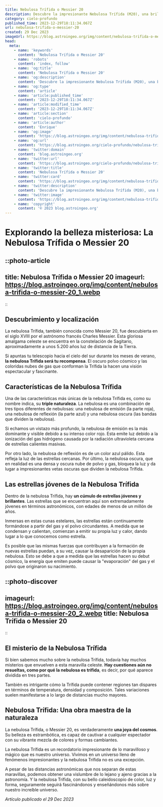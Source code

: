 ```yaml
---
title: Nebulosa Trífida o Messier 20
description: Descubre la impresionante Nebulosa Trífida (M20), una brillante maravilla cósmica. Adéntrate en los misterios de su formación estelar y su brillante colorido.
category: cielo-profundo
published_time: 2023-12-29T18:11:34.067Z
url: nebulosa-trifida-o-messier-20
created: 29 Dec 2023
imageUrl: https://blog.astroingeo.org/img/content/nebulosa-trifida-o-messier-20_3.webp
head:
  meta:
    - name: 'keywords'
      content: 'Nebulosa Trífida o Messier 20'
    - name: 'robots'
      content: 'index, follow'
    - name: 'og:title'
      content: 'Nebulosa Trífida o Messier 20'
    - name: 'og:description'
      content: 'Descubre la impresionante Nebulosa Trífida (M20), una brillante maravilla cósmica. Adéntrate en los misterios de su formación estelar y su brillante colorido.'
    - name: 'og:type'
      content: 'article'
    - name: 'article:published_time'
      content: '2023-12-29T18:11:34.067Z'
    - name: 'article:modified_time'
      content: '2023-12-29T18:11:34.067Z'
    - name: 'article:section'
      content: 'cielo-profundo'
    - name: 'article:author'
      content: 'Enrique'
    - name: 'og:image'
      content: 'https://blog.astroingeo.org/img/content/nebulosa-trifida-o-messier-20_3.webp'
    - name: 'og:url'
      content: 'https://blog.astroingeo.org/cielo-profundo/nebulosa-trifida-o-messier-20'
    - name: 'twitter:domain'
      content: 'blog.astroingeo.org'
    - name: 'twitter:url'
      content: 'https://blog.astroingeo.org/cielo-profundo/nebulosa-trifida-o-messier-20'
    - name: 'twitter:title'
      content: 'Nebulosa Trífida o Messier 20'
    - name: 'twitter:card'
      content: 'https://blog.astroingeo.org/img/content/nebulosa-trifida-o-messier-20_3.webp'
    - name: 'twitter:description'
      content: 'Descubre la impresionante Nebulosa Trífida (M20), una brillante maravilla cósmica. Adéntrate en los misterios de su formación estelar y su brillante colorido.'
    - name: 'twitter:image'
      content: 'https://blog.astroingeo.org/img/content/nebulosa-trifida-o-messier-20_3.webp'
    - name: 'copyright'
      content: '© 2023 blog.astroingeo.org'
---
```

# **Explorando la belleza misteriosa: La Nebulosa Trífida o Messier 20**

::photo-article
---
title: Nebulosa Trífida o Messier 20
imageurl: https://blog.astroingeo.org/img/content/nebulosa-trifida-o-messier-20_1.webp
---
::

## **Descubrimiento y localización**

La nebulosa Trífida, también conocida como Messier 20, fue descubierta en el siglo XVIII por el astrónomo francés Charles Messier. Esta gloriosa amalgama celeste se encuentra en la constelación de Sagitario, aproximadamente a unos 5.200 años luz de distancia de la Tierra.

Si apuntas tu telescopio hacia el cielo del sur durante los meses de verano, **la nebulosa Trífida será tu recompensa**. El oscuro polvo cósmico y las coloridas nubes de gas que conforman la Trífida la hacen una visión espectacular y fascinante.

## **Características de la Nebulosa Trífida**

Una de las características más únicas de la nebulosa Trífida es, como su nombre indica, su **triple naturaleza**. La nebulosa es una combinación de tres tipos diferentes de nebulosas: una nebulosa de emisión (la parte roja), una nebulosa de reflexión (la parte azul) y una nebulosa oscura (las bandas que dividen la nebulosa).

Si echamos un vistazo más profundo, la nebulosa de emisión es la más dominante y visible debido a su intenso color rojo. Esta emite luz debido a la ionización del gas hidrógeno causada por la radiación ultravioleta cercana de estrellas calientes masivas.

Por otro lado, la nebulosa de reflexión es de un color azul pálido. Esta refleja la luz de las estrellas cercanas. Por último, la nebulosa oscura, que en realidad es una densa y oscura nube de polvo y gas, bloquea la luz y da lugar a impresionantes vetas oscuras que dividen la nebulosa Trífida.

## **Las estrellas jóvenes de la Nebulosa Trífida**

Dentro de la nebulosa Trífida, hay **un cúmulo de estrellas jóvenes y brillantes**. Las estrellas que se encuentran aquí son extremadamente jóvenes en términos astronómicos, con edades de menos de un millón de años.

Inmersas en estas cunas estelares, las estrellas están continuamente formándose a partir del gas y el polvo circundantes. A medida que se condensan y calientan, comienzan a emitir su propia luz y calor, dando lugar a lo que conocemos como estrella.

Es posible que las mismas fuerzas que contribuyen a la formación de nuevas estrellas puedan, a su vez, causar la desaparición de la propia nebulosa. Esto se debe a que a medida que las estrellas hacen su debut cósmico, la energía que emiten puede causar la "evaporación" del gas y el polvo que originaron su nacimiento.


::photo-discover
---
imageurl: https://blog.astroingeo.org/img/content/nebulosa-trifida-o-messier-20_2.webp
title: Nebulosa Trífida o Messier 20
---
::

## **El misterio de la Nebulosa Trífida**

Si bien sabemos mucho sobre la nebulosa Trífida, todavía hay muchos misterios que envuelven a esta maravilla celeste. **Hay cuestiones aún no resueltas, como por qué la nebulosa es trífida**, es decir, por qué aparece dividida en tres partes.

También es intrigante cómo la Trífida puede contener regiones tan dispares en términos de temperatura, densidad y composición. Tales variaciones suelen manifestarse a lo largo de distancias mucho mayores.

## **Nebulosa Trífida: Una obra maestra de la naturaleza**

La nebulosa Trífida, o Messier 20, es verdaderamente **una joya del cosmos**. Su belleza es estrambótica, es capaz de cautivar a cualquier espectador con su vibrante mezcla de colores y formas cambiantes.

La nebulosa Trífida es un recordatorio impresionante de lo maravilloso y mágico que es nuestro universo. Vivimos en un universo lleno de fenómenos impresionantes y la nebulosa Trífida no es una excepción.

A pesar de las distancias astronómicas que nos separan de estas maravillas, podemos obtener una vislumbre de lo lejano y ajeno gracias a la astronomía. Y la nebulosa Trífida, con su bello caleidoscopio de color, luz y forma, seguramente seguirá fascinándonos y enseñándonos más sobre nuestro increíble universo.

_Artículo publicado el 29 Dec 2023_